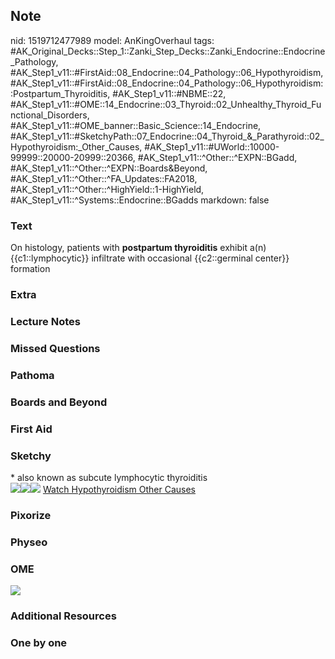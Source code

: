 ## Note
nid: 1519712477989
model: AnKingOverhaul
tags: #AK_Original_Decks::Step_1::Zanki_Step_Decks::Zanki_Endocrine::Endocrine_Pathology, #AK_Step1_v11::#FirstAid::08_Endocrine::04_Pathology::06_Hypothyroidism, #AK_Step1_v11::#FirstAid::08_Endocrine::04_Pathology::06_Hypothyroidism::Postpartum_Thyroiditis, #AK_Step1_v11::#NBME::22, #AK_Step1_v11::#OME::14_Endocrine::03_Thyroid::02_Unhealthy_Thyroid_Functional_Disorders, #AK_Step1_v11::#OME_banner::Basic_Science::14_Endocrine, #AK_Step1_v11::#SketchyPath::07_Endocrine::04_Thyroid_&_Parathyroid::02_Hypothyroidism:_Other_Causes, #AK_Step1_v11::#UWorld::10000-99999::20000-20999::20366, #AK_Step1_v11::^Other::^EXPN::BGadd, #AK_Step1_v11::^Other::^EXPN::Boards&Beyond, #AK_Step1_v11::^Other::^FA_Updates::FA2018, #AK_Step1_v11::^Other::^HighYield::1-HighYield, #AK_Step1_v11::^Systems::Endocrine::BGadds
markdown: false

### Text
On histology, patients with <b>postpartum thyroiditis</b> exhibit
a(n) {{c1::lymphocytic}} infiltrate with occasional {{c2::germinal
center}} formation

### Extra


### Lecture Notes


### Missed Questions


### Pathoma


### Boards and Beyond


### First Aid


### Sketchy
<div>
  * also known as subcute lymphocytic thyroiditis
</div><img src=
"SLT%20-%20lymphocytic%20infiltrate,%20germinal%20centers,%20postpartum%20women_1566160514431.jpg"><img src="paste-834e126a1adb1b4305861248fdbe6725b1fbd43e.jpg"><img src="Zoverall%20picture-0605f3eca8a16d11c12a9a6be635466b357d0cf6_1566160514431_1566160514431.JPG">
<a href=
"https://dashboard.sketchy.com/study/medical/courses/medical-pathophysiology/units/medical-pathophysiology-endocrine/videos/medical-pathophysiology-endocrine-thyroid-and-parathyroid-hypothyroidism-other-causes?utm_source=anki&utm_medium=partnership&utm_campaign=february_update&utm_content=medical">
Watch Hypothyroidism Other Causes</a>

### Pixorize


### Physeo


### OME
<div class="ome-widget">
  <a href=
  "https://onlinemeded.org/spa/endocrine?ref=anki"><img src="_OME_AnkiFlashcards_Topic_1.png"></a>
</div>

### Additional Resources


### One by one

